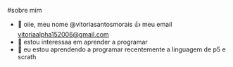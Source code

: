 #sobre mim

- 👋 oiie, meu nome @vitoriasantosmorais
:+1: meu email vitoriaalpha152006@gmail.com
- 👀 estou interessaa em aprender a programar 
- 🌱  eu estou aprendendo a programar recentemente a linguagem de p5 e scrath 

<!---
vitoriasantosmorais/vitoriasantosmorais is a ✨ special ✨ repository because its `README.md` (this file) appears on your GitHub profile.
You can click the Preview link to take a look at your changes.
--->
